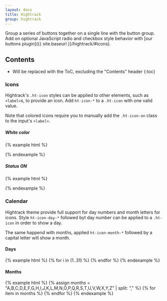 ```yaml
---
layout: docs
title: Hightrack
group: hightrack
---
```


Group a series of buttons together on a single line with the button group. Add on optional JavaScript radio and checkbox style behavior with [our buttons plugin]({{ site.baseurl }}/hightrack/#icons).

## Contents

* Will be replaced with the ToC, excluding the "Contents" header
{:toc}

### Icons

Hightrack's `.ht-icon` styles can be applied to other elements, such as `<label>`s, to provide an icon. Add `ht-icon-*` to a `.ht-icon` with one valid value.

Note that colored icons require you to manually add the `.ht-icon-on` class to the input's `<label>`.

##### White color

{% example html %}
<div class="example-body ht-background-theme-primary">
  	<label class="ht-icon ht-icon-like"></label>
	<label class="ht-icon ht-icon-matrix"></label>
	<label class="ht-icon ht-icon-list"></label>
	<label class="ht-icon ht-icon-day-13"></label>
	<label class="ht-icon ht-icon-month-E"></label>
</div>
{% endexample %}

##### Status ON

{% example html %}
<div class="example-body">
  	<label class="ht-icon ht-icon-like ht-icon-on"></label>
	<label class="ht-icon ht-icon-matrix ht-icon-on"></label>
	<label class="ht-icon ht-icon-list ht-icon-on"></label>
	<label class="ht-icon ht-icon-day-13 ht-icon-on"></label>
	<label class="ht-icon ht-icon-month-E ht-icon-on"></label>
</div>
{% endexample %}

### Calendar

Hightrack theme provide full support for day numbers and month letters for icons. Style `ht-icon-day-*` followed byt day number can be applied to a `.ht-icon` in order to show a day. 

The same happend with months, applied `ht-icon-month-*` followed by a capital letter will show a month.

#### Days

{% example html %}
{% for i in (1..31) %}
    <label class="ht-icon ht-icon-day-{{ i }} ht-icon-on"></label>
{% endfor %}
{% endexample %}

#### Months

{% example html %}
{% assign months = "A,B,C,D,E,F,G,H,I,J,K,L,M,N,O,P,Q,R,S,T,U,V,W,X,Y,Z" | split: "," %}
{% for item in months %}
    <label class="ht-icon ht-icon-month-{{ item }} ht-icon-on"></label>
{% endfor %}
{% endexample %}

